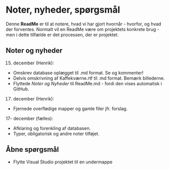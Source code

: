 # Noter, nyheder, spørgsmål
Denne **ReadMe** er til at notere, hvad vi har gjort hvornår - hvorfor, og hvad der forventes.
Normalt vil en ReadMe være om projektets konkrete brug - men i dette tilfælde er det processen, der er projektet.

## Noter og nyheder

15. december (Henrik): 
* Omskrev database oplægget til .md format. Se og kommenter!
* Delvis omskrivning af Kaffekværne.rtf til .md format. Bemærk billederne.
* Flyttede _Noter og Nyheder_ til ReadMe.md - fordi den vises automatisk i GitHub.

17. december (Henrik):
* Fjernede overflødige mapper og gamle filer jfr. forslag.

17- december (fælles):
* Afklaring og forenkling af databasen. 
* Typer, obligatorisk og andre noter tilføjet.

## Åbne spørgsmål
* Flytte Visual Studio projektet til en undermappe
